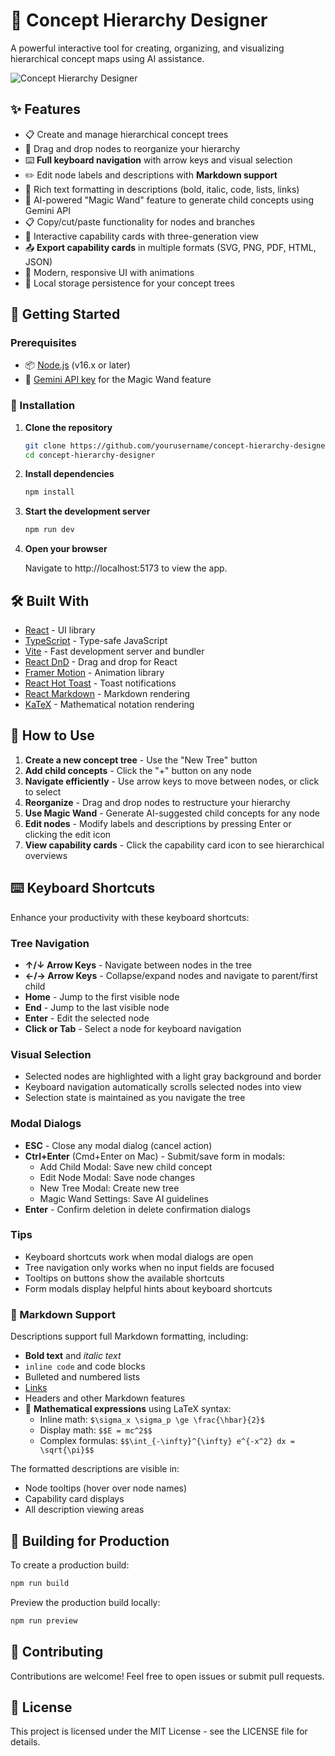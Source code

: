 # 🌳 Concept Hierarchy Designer

A powerful interactive tool for creating, organizing, and visualizing hierarchical concept maps using AI assistance.

![Concept Hierarchy Designer](https://via.placeholder.com/800x400?text=Concept+Hierarchy+Designer) <!-- Consider replacing this with an actual screenshot of your app -->

## ✨ Features

- 📋 Create and manage hierarchical concept trees
- 🔄 Drag and drop nodes to reorganize your hierarchy
- ⌨️ **Full keyboard navigation** with arrow keys and visual selection
- ✏️ Edit node labels and descriptions with **Markdown support**
- 📝 Rich text formatting in descriptions (bold, italic, code, lists, links)
- 🧠 AI-powered "Magic Wand" feature to generate child concepts using Gemini API
- 📋 Copy/cut/paste functionality for nodes and branches
- 🎯 Interactive capability cards with three-generation view
- 📤 **Export capability cards** in multiple formats (SVG, PNG, PDF, HTML, JSON)
- 🌈 Modern, responsive UI with animations
- 💾 Local storage persistence for your concept trees

## 🚀 Getting Started

### Prerequisites

- 📦 [Node.js](https://nodejs.org/) (v16.x or later)
- 🔑 [Gemini API key](https://ai.google.dev/) for the Magic Wand feature

### 🔧 Installation

1. **Clone the repository**
   ```bash
   git clone https://github.com/yourusername/concept-hierarchy-designer.git
   cd concept-hierarchy-designer
   ```

2. **Install dependencies**
   ```bash
   npm install
   ```

3. **Start the development server**
   ```bash
   npm run dev
   ```

4. **Open your browser**

   Navigate to http://localhost:5173 to view the app.

## 🛠️ Built With

- [React](https://react.dev/) - UI library
- [TypeScript](https://www.typescriptlang.org/) - Type-safe JavaScript
- [Vite](https://vitejs.dev/) - Fast development server and bundler
- [React DnD](https://react-dnd.github.io/react-dnd/) - Drag and drop for React
- [Framer Motion](https://www.framer.com/motion/) - Animation library
- [React Hot Toast](https://react-hot-toast.com/) - Toast notifications
- [React Markdown](https://github.com/remarkjs/react-markdown) - Markdown rendering
- [KaTeX](https://katex.org/) - Mathematical notation rendering

## 📖 How to Use

1. **Create a new concept tree** - Use the "New Tree" button
2. **Add child concepts** - Click the "+" button on any node
3. **Navigate efficiently** - Use arrow keys to move between nodes, or click to select
4. **Reorganize** - Drag and drop nodes to restructure your hierarchy
5. **Use Magic Wand** - Generate AI-suggested child concepts for any node
6. **Edit nodes** - Modify labels and descriptions by pressing Enter or clicking the edit icon
7. **View capability cards** - Click the capability card icon to see hierarchical overviews

## ⌨️ Keyboard Shortcuts

Enhance your productivity with these keyboard shortcuts:

### Tree Navigation
- **↑/↓ Arrow Keys** - Navigate between nodes in the tree
- **←/→ Arrow Keys** - Collapse/expand nodes and navigate to parent/first child
- **Home** - Jump to the first visible node
- **End** - Jump to the last visible node  
- **Enter** - Edit the selected node
- **Click or Tab** - Select a node for keyboard navigation

### Visual Selection
- Selected nodes are highlighted with a light gray background and border
- Keyboard navigation automatically scrolls selected nodes into view
- Selection state is maintained as you navigate the tree

### Modal Dialogs
- **ESC** - Close any modal dialog (cancel action)
- **Ctrl+Enter** (Cmd+Enter on Mac) - Submit/save form in modals:
  - Add Child Modal: Save new child concept
  - Edit Node Modal: Save node changes  
  - New Tree Modal: Create new tree
  - Magic Wand Settings: Save AI guidelines
- **Enter** - Confirm deletion in delete confirmation dialogs

### Tips
- Keyboard shortcuts work when modal dialogs are open
- Tree navigation only works when no input fields are focused
- Tooltips on buttons show the available shortcuts
- Form modals display helpful hints about keyboard shortcuts

### 📝 Markdown Support

Descriptions support full Markdown formatting, including:

- **Bold text** and *italic text*
- `inline code` and code blocks
- Bulleted and numbered lists
- [Links](https://example.com)
- Headers and other Markdown features
- 🧮 **Mathematical expressions** using LaTeX syntax:
  - Inline math: `$\sigma_x \sigma_p \ge \frac{\hbar}{2}$`
  - Display math: `$$E = mc^2$$`
  - Complex formulas: `$$\int_{-\infty}^{\infty} e^{-x^2} dx = \sqrt{\pi}$$`

The formatted descriptions are visible in:
- Node tooltips (hover over node names)
- Capability card displays
- All description viewing areas

## 🧪 Building for Production

To create a production build:

```bash
npm run build
```

Preview the production build locally:

```bash
npm run preview
```

## 🤝 Contributing

Contributions are welcome! Feel free to open issues or submit pull requests.

## 📄 License

This project is licensed under the MIT License - see the LICENSE file for details.
